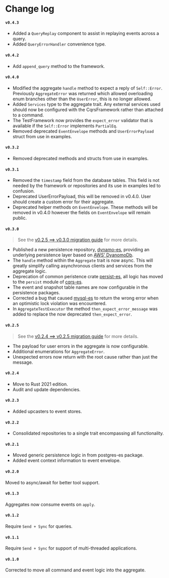 # Change log

#### `v0.4.3`
- Added a `QueryReplay` component to assist in replaying events across a query.
- Added `QueryErrorHandler` convenience type.

#### `v0.4.2`
- Add `append_query` method to the framework.

#### `v0.4.0`
- Modified the aggregate `handle` method to expect a reply of `Self::Error`. 
Previously `AggregateError` was returned which allowed overloading enum branches other than the `UserError`, this is no longer allowed.
- Added `Services` type to the aggregate trait. 
Any external services used should now be configured with the CqrsFramework rather than attached to a command.
- The TestFramework now provides the `expect_error` validator that is available if the `Self::Error` implements `PartialEq`.
- Removed deprecated `EventEnvelope` methods and `UserErrorPayload` struct from use in examples.

#### `v0.3.2`
- Removed deprecated methods and structs from use in examples.

#### `v0.3.1`
- Removed the `timestamp` field from the database tables. This field is not needed by the framework or repositories and its use in examples led to confusion.
- Deprecated UserErrorPayload, this will be removed in v0.4.0. User should create a custom error for their aggregate.
- Deprecated helper methods on `EventEnvelope`. These methods will be removed in v0.4.0 however the fields on `EventEnvelope` will remain public.

#### `v0.3.0`
> See the [v0.2.5 ==> v0.3.0 migration guide](migration_0_3_0.md) for more details.

- Published a new persistence repository, [dynamo-es](https://crates.io/crates/dynamo-es), providing an underlying persistence layer based on [AWS' DyanomoDb](https://aws.amazon.com/dynamodb/).
- The `handle` method within the `Aggregate` trait is now async. This will greatly simplify calling asynchronous clients and services from the aggregate logic.
- Deprecation of common peristence crate [persist-es](https://crates.io/crates/persist-es), all logic has moved to the `persist` module of [cqrs-es](https://crates.io/crates/cqrs-es).
- The event and snapshot table names are now configurable in the persistence packages.
- Corrected a bug that caused [mysql-es](https://crates.io/crates/mysql-es) to return the wrong error when an optimistic lock violation was encountered.
- In `AggregateTestExecutor` the method `then_expect_error_message` was added to replace the now deprecated `then_expect_error`.

#### `v0.2.5`
> See the [v0.2.4 ==> v0.2.5 migration guide](migration_0_2_5.md) for more details.

- The payload for user errors in the aggregate is now configurable.
- Additional enumerations for `AggregateError`.
- Unexpected errors now return with the root cause rather than just the message.

#### `v0.2.4`
- Move to Rust 2021 edition.
- Audit and update dependencies.

#### `v0.2.3`
- Added upcasters to event stores.

#### `v0.2.2`
- Consolidated repositories to a single trait encompassing all functionality.

#### `v0.2.1`
- Moved generic persistence logic in from postgres-es package.
- Added event context information to event envelope.

#### `v0.2.0`
Moved to async/await for better tool support.

#### `v0.1.3`
Aggregates now consume events on `apply`.

#### `v0.1.2`
Require `Send + Sync` for queries.

#### `v0.1.1`
Require `Send + Sync` for support of multi-threaded applications.

#### `v0.1.0`
Corrected to move all command and event logic into the aggregate.
